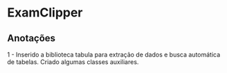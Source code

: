 # ExamClipper

## Anotações

1 - Inserido a biblioteca tabula para extração de dados e busca automática de tabelas. Criado algumas classes auxiliares.